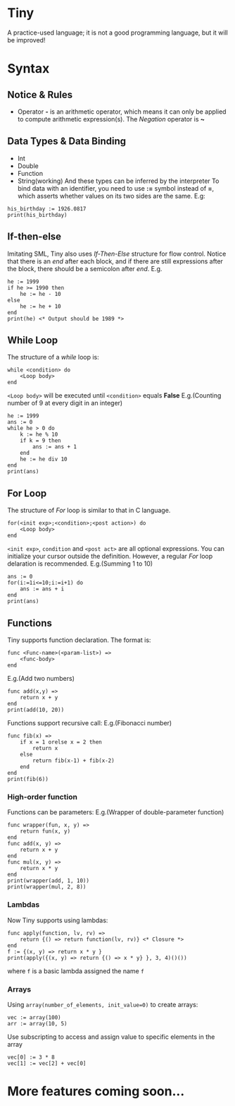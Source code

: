 # Tiny
A practice-used language; it is not a good programming language, but it will be improved!

# Syntax
## Notice & Rules
- Operator **-** is an arithmetic operator, which means it can only be applied to compute arithmetic expression(s). The *Negation* operator is **~**


## Data Types & Data Binding
- Int
- Double
- Function
- String(working)
And these types can be inferred by the interpreter
To bind data with an identifier, you need to use **:=** symbol instead of **=**, which asserts whether values on its two sides are the same. 
E.g:
```
his_birthday := 1926.0817
print(his_birthday)
```

## If-then-else
Imitating SML, Tiny also uses *If-Then-Else* structure for flow control. Notice that there is an *end* after each block, and if there are still expressions after the block, there should be a semicolon after *end*. 
E.g.
```
he := 1999
if he >= 1990 then
    he := he - 10
else
    he := he + 10
end
print(he) <* Output should be 1989 *>
```

## While Loop
The structure of a *while* loop is:
```
while <condition> do
    <Loop body>
end
```
`<Loop body>` will be executed until `<condition>` equals **False**
E.g.(Counting number of 9 at every digit in an integer)
```
he := 1999
ans := 0
while he > 0 do
    k := he % 10
    if k = 9 then
        ans := ans + 1
    end
    he := he div 10
end
print(ans)
```

## For Loop
The structure of *For* loop is similar to that in C language. 
```
for(<init exp>;<condition>;<post action>) do
    <Loop body>
end
```
`<init exp>`, `condition` and `<post act>` are all optional expressions. You can initialize your cursor outside the definition. However, a regular *For* loop delaration is recommended. 
E.g.(Summing 1 to 10)
```
ans := 0
for(i:=1i<=10;i:=i+1) do
    ans := ans + i
end
print(ans)
```

## Functions
Tiny supports function declaration. The format is:
```
func <Func-name>(<param-list>) =>
    <func-body>
end
```
E.g.(Add two numbers)
```
func add(x,y) =>    
    return x + y
end
print(add(10, 20))
```
Functions support recursive call:
E.g.(Fibonacci number)
```
func fib(x) =>
    if x = 1 orelse x = 2 then
        return x
    else
        return fib(x-1) + fib(x-2)
    end
end
print(fib(6))
```

### High-order function
Functions can be parameters:
E.g.(Wrapper of double-parameter function)
```
func wrapper(fun, x, y) =>
    return fun(x, y)
end
func add(x, y) =>
    return x + y
end
func mul(x, y) =>
    return x * y
end
print(wrapper(add, 1, 10))
print(wrapper(mul, 2, 8))
```

### Lambdas
Now Tiny supports using lambdas:
```
func apply(function, lv, rv) =>
    return {() => return function(lv, rv)} <* Closure *>
end
f := {(x, y) => return x * y }
print(apply({(x, y) => return {() => x * y} }, 3, 4)()())
```
where `f` is a basic lambda assigned the name `f`

### Arrays
Using `array(number_of_elements, init_value=0)` to create arrays:
```
vec := array(100)
arr := array(10, 5)
```
Use subscripting to access and assign value to specific elements in the array
```
vec[0] := 3 * 8
vec[1] := vec[2] + vec[0]
```

# More features coming soon...